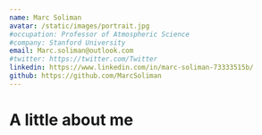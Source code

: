 ```yaml
---
name: Marc Soliman
avatar: /static/images/portrait.jpg
#occupation: Professor of Atmospheric Science
#company: Stanford University
email: Marc.soliman@outlook.com
#twitter: https://twitter.com/Twitter
linkedin: https://www.linkedin.com/in/marc-soliman-73333515b/
github: https://github.com/MarcSoliman
---
```



# A little about me

